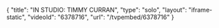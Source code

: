 {
    "title": "IN STUDIO: TIMMY CURRAN",
    "type": "solo",
    "layout": "iframe-static",
    "videoId": "6378716",
    "url": "\/tvpembed\/6378716"
}